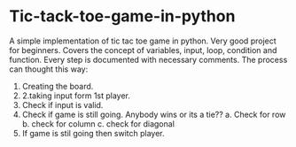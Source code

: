 # Tic-tack-toe-game-in-python
A simple implementation of tic tac toe game in python. Very good project for beginners. Covers the concept of variables, input, loop, condition and function. Every step is documented with necessary comments. 
The process can thought this way:
  1. Creating the board.
  2. 2.taking input form 1st player.
  3. Check  if input is valid.
  4. Check if game is still going. Anybody wins or its a tie??
      a. Check for row
      b. check for column
      c. check for diagonal
  5. If game is stil going then switch player.
